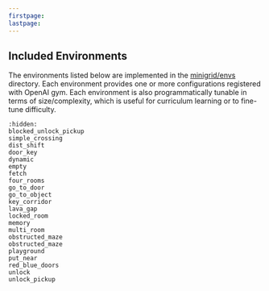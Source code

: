 ```yaml
---
firstpage:
lastpage:
---
```




## Included Environments

The environments listed below are implemented in the [minigrid/envs](/minigrid/envs) directory.
Each environment provides one or more configurations registered with OpenAI gym. Each environment
is also programmatically tunable in terms of size/complexity, which is useful for curriculum learning
or to fine-tune difficulty.

```{toctree}
:hidden:
blocked_unlock_pickup
simple_crossing
dist_shift
door_key
dynamic
empty
fetch
four_rooms
go_to_door
go_to_object
key_corridor
lava_gap
locked_room
memory
multi_room
obstructed_maze
obstructed_maze
playground
put_near
red_blue_doors
unlock
unlock_pickup

```
